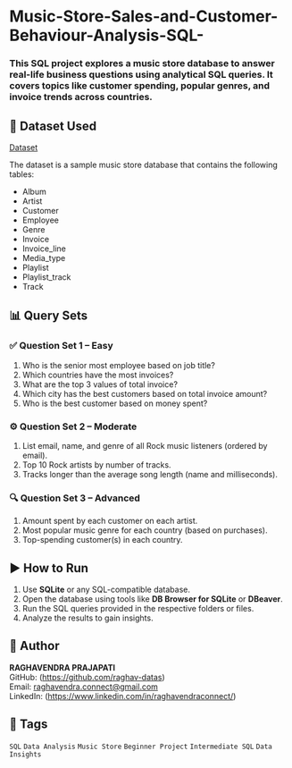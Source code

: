 # Music-Store-Sales-and-Customer-Behaviour-Analysis-SQL-
### This SQL project explores a music store database to answer real-life business questions using analytical SQL queries. It covers topics like customer spending, popular genres, and invoice trends across countries.

## 📂 Dataset Used  

<a href="https://github.com/raghav-datas/Music-Store-Sales-and-Customer-Behaviour-Analysis-SQL-/tree/main/Datasets">Dataset</a> <br>

The dataset is a sample music store database that contains the following tables:

- Album
- Artist
- Customer
- Employee
- Genre
- Invoice
- Invoice_line
- Media_type
- Playlist
- Playlist_track
- Track

## 📊 Query Sets

### ✅ Question Set 1 – Easy
1. Who is the senior most employee based on job title?
2. Which countries have the most invoices?
3. What are the top 3 values of total invoice?
4. Which city has the best customers based on total invoice amount?
5. Who is the best customer based on money spent?

### ⚙️ Question Set 2 – Moderate
1. List email, name, and genre of all Rock music listeners (ordered by email).
2. Top 10 Rock artists by number of tracks.
3. Tracks longer than the average song length (name and milliseconds).

### 🔍 Question Set 3 – Advanced
1. Amount spent by each customer on each artist.
2. Most popular music genre for each country (based on purchases).
3. Top-spending customer(s) in each country.


## ▶️ How to Run

1. Use **SQLite** or any SQL-compatible database.
2. Open the database using tools like **DB Browser for SQLite** or **DBeaver**.
3. Run the SQL queries provided in the respective folders or files.
4. Analyze the results to gain insights.


## 👤 Author

**RAGHAVENDRA PRAJAPATI**  
GitHub: (https://github.com/raghav-datas) <br>
Email: raghavendra.connect@gmail.com <br>
LinkedIn: (https://www.linkedin.com/in/raghavendraconnect/)


## 📌 Tags

`SQL` `Data Analysis` `Music Store` `Beginner Project` `Intermediate SQL` `Data Insights`

